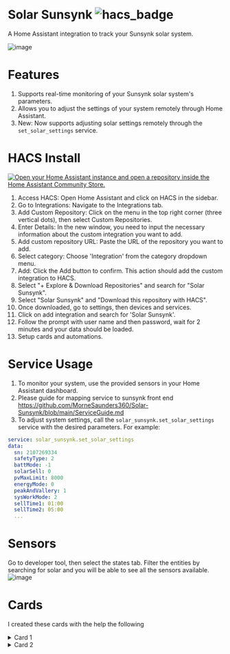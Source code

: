# Solar Sunsynk ![hacs_badge](https://img.shields.io/badge/HACS-Custom-41BDF5.svg?style=for-the-badge)

A Home Assistant integration to track your Sunsynk solar system.

![image](https://user-images.githubusercontent.com/109594480/233388451-6bad6329-64bc-42e0-b4e9-e63eb1ae4978.png)

# Features
1. Supports real-time monitoring of your Sunsynk solar system's parameters.
2. Allows you to adjust the settings of your system remotely through Home Assistant.
3. New: Now supports adjusting solar settings remotely through the `set_solar_settings` service.

# HACS Install

[![Open your Home Assistant instance and open a repository inside the Home Assistant Community Store.](https://my.home-assistant.io/badges/hacs_repository.svg)](https://my.home-assistant.io/redirect/hacs_repository/?owner=MorneSaunders360&repository=Solar-Sunsynk&category=integration)

1. Access HACS: Open Home Assistant and click on HACS in the sidebar.
2. Go to Integrations: Navigate to the Integrations tab.
3. Add Custom Repository: Click on the menu in the top right corner (three vertical dots), then select Custom Repositories.
4. Enter Details: In the new window, you need to input the necessary information about the custom integration you want to add.
5. Add custom repository URL: Paste the URL of the repository you want to add.
6. Select category: Choose 'Integration' from the category dropdown menu.
7. Add: Click the Add button to confirm. This action should add the custom integration to HACS.
8. Select "+ Explore & Download Repositories" and search for "Solar Sunsynk".
9. Select "Solar Sunsynk" and "Download this repository with HACS".
10. Once downloaded, go to settings, then devices and services.
11. Click on add integration and search for 'Solar Sunsynk'.
12. Follow the prompt with user name and then password, wait for 2 minutes and your data should be loaded.
13. Setup cards and automations.

# Service Usage
1. To monitor your system, use the provided sensors in your Home Assistant dashboard.
2. Please guide for mapping service to sunsynk front end
https://github.com/MorneSaunders360/Solar-Sunsynk/blob/main/ServiceGuide.md
3. To adjust system settings, call the `solar_sunsynk.set_solar_settings` service with the desired parameters. For example:
```yaml
service: solar_sunsynk.set_solar_settings
data:
  sn: 2107269334
  safetyType: 2
  battMode: -1
  solarSell: 0
  pvMaxLimit: 8000
  energyMode: 0
  peakAndVallery: 1
  sysWorkMode: 2
  sellTime1: 01:00
  sellTime2: 05:00
  ...
```

# Sensors
 Go to developer tool, then select the states tab. Filter the entities by searching for solar and you will be able to see all the sensors available.
 ![image](https://user-images.githubusercontent.com/109594480/233350555-f44916c6-9522-4cb0-9994-9d195711cd99.png)
 
# Cards
I created these cards with the help the following
    
<details>
  <summary>Card 1</summary>

[Code](examples/card1.yaml)  
![image](https://user-images.githubusercontent.com/109594480/233350917-932c02d2-3e9d-4982-a589-47d440dafd3b.png)
</details>

<details>
  <summary>Card 2</summary>

[Code](examples/card2.yaml)  
![image](https://user-images.githubusercontent.com/109594480/233388223-9298c90e-aa48-45d3-9a07-3ed51ac25265.png)
</details>
